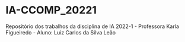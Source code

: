 # IA-CCOMP_20221
Repositório dos trabalhos da disciplina de IA 2022-1 - Professora Karla Figueiredo - Aluno: Luiz Carlos da Silva Leão
